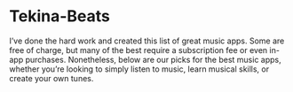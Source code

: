 # Tekina-Beats
I’ve done the hard work and created this list of great music apps. Some are free of charge, but many of the best require a subscription fee or even in-app purchases. Nonetheless, below are our picks for the best music apps, whether you’re looking to simply listen to music, learn musical skills, or create your own tunes.
